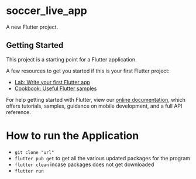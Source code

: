 # soccer_live_app

A new Flutter project.

## Getting Started

This project is a starting point for a Flutter application.

A few resources to get you started if this is your first Flutter project:

- [Lab: Write your first Flutter app](https://flutter.dev/docs/get-started/codelab)
- [Cookbook: Useful Flutter samples](https://flutter.dev/docs/cookbook)

For help getting started with Flutter, view our
[online documentation](https://flutter.dev/docs), which offers tutorials,
samples, guidance on mobile development, and a full API reference.


# How to run the Application
- ```git clone "url"```
- ```flutter pub get``` to  get all the various updated packages for the  program
- ```flutter clean``` incase packages does not get downloaded
- ```flutter run```
